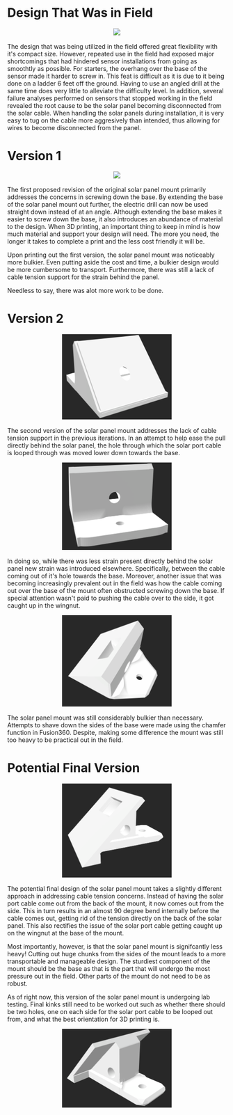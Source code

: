 # Design That Was in Field 

<p align="center">
<img src="SolarPanelMount.png" width="50%">
</p>

The design that was being utilized in the field offered great flexibility with it's compact size. However, repeated use in the field had exposed major shortcomings that had hindered sensor installations from going as smoothtly as possible. For starters, the overhang over the base of the sensor made it harder to screw in. This feat is difficult as it is due to it being done on a ladder 6 feet off the ground. Having to use an angled drill at the same time does very little to alleviate the difficulty level. In addition, several failure analyses performed on sensors that stopped working in the field revealed the root cause to be the solar panel becoming disconnected from the solar cable. When handling the solar panels during installation, it is very easy to tug on the cable more aggresively than intended, thus allowing for wires to become disconnected from the panel. 

# Version 1

<p align="center">
<img src="version1.png" width="50%">
</p>

The first proposed revision of the original solar panel mount primarily addresses the concerns in screwing down the base. By extending the base of the solar panel mount out further, the electric drill can now be used straight down instead of at an angle. Although extending the base makes it easier to screw down the base, it also introduces an abundance of material to the design. When 3D printing, an important thing to keep in mind is how much material and support your design will need. The more you need, the longer it takes to complete a print and the less cost friendly it will be. 

Upon printing out the first version, the solar panel mount was noticeably more bulkier. Even putting aside the cost and time, a bulkier design would be more cumbersome to transport. Furthermore, there was still a lack of cable tension support for the strain behind the panel. 

Needless to say, there was alot more work to be done. 

# Version 2

<p align="center">
<img src="solar-panel-mount-v2.png" width="50%">
</p>

The second version of the solar panel mount addresses the lack of cable tension support in the previous iterations. In an attempt to help ease the pull directly behind the solar panel, the hole through which the solar port cable is looped through was moved lower down towards the base. 

<p align="center">
<img src="version2back.png" width="50%">
</p>

In doing so, while there was less strain present directly behind the solar panel new strain was introduced elsewhere. Specifically, between the cable coming out of it's hole towards the base. Moreover, another issue that was becoming increasingly prevalent out in the field was how the cable coming out over the base of the mount often obstructed screwing down the base. If special attention wasn't paid to pushing the cable over to the side, it got caught up in the wingnut. 

<p align="center">
<img src="version2.5.png" width="50%">
</p>

The solar panel mount was still considerably bulkier than necessary. Attempts to shave down the sides of the base were made using the chamfer function in Fusion360. Despite, making some difference the mount was still too heavy to be practical out in the field.  

# Potential Final Version

<p align="center">
<img src="solar-panel-mount-final.png" width="50%">
</p>

The potential final design of the solar panel mount takes a slightly different approach in addressing cable tension concerns. Instead of having the solar port cable come out from the back of the mount, it now comes out from the side. This in turn results in an almost 90 degree bend internally before the cable comes out, getting rid of the tension directly on the back of the solar panel. This also rectifies the issue of the solar port cable getting caught up on the wingnut at the base of the mount. 

Most importantly, however, is that the solar panel mount is signifcantly less heavy! Cutting out huge chunks from the sides of the mount leads to a more transportable and manageable design. The sturdiest component of the mount should be the base as that is the part that will undergo the most pressure out in the field. Other parts of the mount do not need to be as robust. 

As of right now, this version of the solar panel mount is undergoing lab testing. Final kinks still need to be worked out such as whether there should be two holes, one on each side for the solar port cable to be looped out from, and what the best orientation for 3D printing is. 

<p align="center">
<img src="solarpanelfinalback.png" width="50%">
</p>
